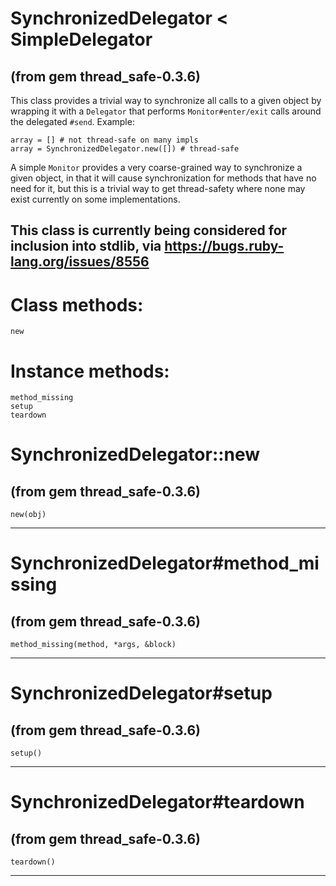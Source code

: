 # SynchronizedDelegator < SimpleDelegator

(from gem thread_safe-0.3.6)
---
This class provides a trivial way to synchronize all calls to a given object
by wrapping it with a `Delegator` that performs `Monitor#enter/exit` calls
around the delegated `#send`. Example:

    array = [] # not thread-safe on many impls
    array = SynchronizedDelegator.new([]) # thread-safe

A simple `Monitor` provides a very coarse-grained way to synchronize a given
object, in that it will cause synchronization for methods that have no need
for it, but this is a trivial way to get thread-safety where none may exist
currently on some implementations.

This class is currently being considered for inclusion into stdlib, via
https://bugs.ruby-lang.org/issues/8556
---
# Class methods:

    new

# Instance methods:

    method_missing
    setup
    teardown

# SynchronizedDelegator::new

(from gem thread_safe-0.3.6)
---
    new(obj)

---


# SynchronizedDelegator#method_missing

(from gem thread_safe-0.3.6)
---
    method_missing(method, *args, &block)

---


# SynchronizedDelegator#setup

(from gem thread_safe-0.3.6)
---
    setup()

---


# SynchronizedDelegator#teardown

(from gem thread_safe-0.3.6)
---
    teardown()

---


